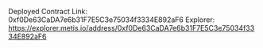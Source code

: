 Deployed Contract Link: 0xf0De63CaDA7e6b31F7E5C3e75034f3334E892aF6
Explorer: https://explorer.metis.io/address/0xf0De63CaDA7e6b31F7E5C3e75034f3334E892aF6